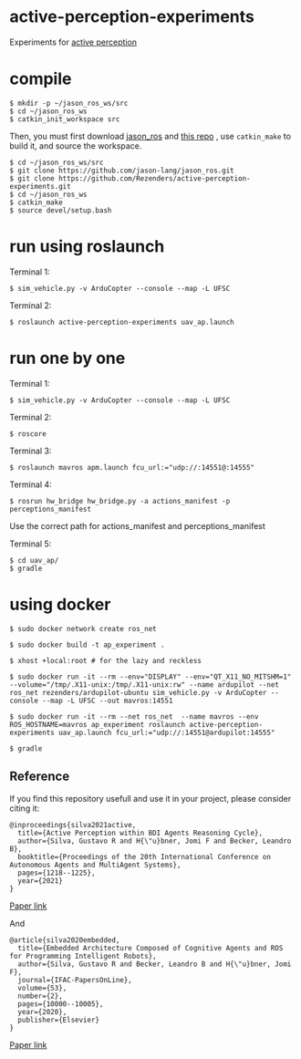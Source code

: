 # active-perception-experiments
Experiments for [active perception](https://github.com/Rezenders/jason-active-perception)

# compile

```
$ mkdir -p ~/jason_ros_ws/src
$ cd ~/jason_ros_ws
$ catkin_init_workspace src
```

Then, you must first download [jason_ros](https://github.com/jason-lang/jason_ros) and [this repo](https://github.com/Rezenders/active-perception-experiments) , use ```catkin_make``` to build it, and source the workspace.

```
$ cd ~/jason_ros_ws/src
$ git clone https://github.com/jason-lang/jason_ros.git
$ git clone https://github.com/Rezenders/active-perception-experiments.git
$ cd ~/jason_ros_ws
$ catkin_make
$ source devel/setup.bash
```

# run using roslaunch

Terminal 1:
```
$ sim_vehicle.py -v ArduCopter --console --map -L UFSC
```

Terminal 2:
```
$ roslaunch active-perception-experiments uav_ap.launch
```

# run one by one

Terminal 1:
```
$ sim_vehicle.py -v ArduCopter --console --map -L UFSC
```

Terminal 2:
```
$ roscore
```

Terminal 3:
```
$ roslaunch mavros apm.launch fcu_url:="udp://:14551@:14555"
```



Terminal 4:
```
$ rosrun hw_bridge hw_bridge.py -a actions_manifest -p perceptions_manifest
```
Use the correct path for actions_manifest and perceptions_manifest

Terminal 5:
```
$ cd uav_ap/
$ gradle
```

# using docker

```
$ sudo docker network create ros_net
```

```
$ sudo docker build -t ap_experiment .
```

```
$ xhost +local:root # for the lazy and reckless
```

```
$ sudo docker run -it --rm --env="DISPLAY" --env="QT_X11_NO_MITSHM=1" --volume="/tmp/.X11-unix:/tmp/.X11-unix:rw" --name ardupilot --net ros_net rezenders/ardupilot-ubuntu sim_vehicle.py -v ArduCopter --console --map -L UFSC --out mavros:14551
```

```
$ sudo docker run -it --rm --net ros_net  --name mavros --env ROS_HOSTNAME=mavros ap_experiment roslaunch active-perception-experiments uav_ap.launch fcu_url:="udp://:14551@ardupilot:14555"
```

```
$ gradle
```

## Reference
If you find this repository usefull and use it in your project, please consider citing it:

```
@inproceedings{silva2021active,
  title={Active Perception within BDI Agents Reasoning Cycle},
  author={Silva, Gustavo R and H{\"u}bner, Jomi F and Becker, Leandro B},
  booktitle={Proceedings of the 20th International Conference on Autonomous Agents and MultiAgent Systems},
  pages={1218--1225},
  year={2021}
}
```

[Paper link](http://www.ifaamas.org/Proceedings/aamas2021/pdfs/p1218.pdf)

And

```
@article{silva2020embedded,
  title={Embedded Architecture Composed of Cognitive Agents and ROS for Programming Intelligent Robots},
  author={Silva, Gustavo R and Becker, Leandro B and H{\"u}bner, Jomi F},
  journal={IFAC-PapersOnLine},
  volume={53},
  number={2},
  pages={10000--10005},
  year={2020},
  publisher={Elsevier}
}
```

[Paper link](https://www.sciencedirect.com/science/article/pii/S2405896320334819)
